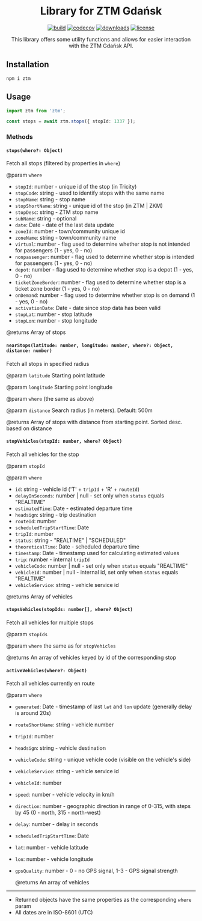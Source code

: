 <div align="center">
<h1>Library for ZTM Gdańsk</h1>

[![build](https://img.shields.io/github/workflow/status/pakut2/ztm-sdk/CI)]()
[![codecov](https://codecov.io/gh/pakut2/ztm-sdk/branch/main/graph/badge.svg?token=LB087ONKKA)](https://codecov.io/gh/pakut2/ztm-sdk)
[![downloads](https://img.shields.io/npm/dm/ztm)](https://www.npmjs.com/package/ztm)
[![license](https://img.shields.io/github/license/pakut2/ztm-sdk)](https://github.com/pakut2/ztm-sdk/blob/main/LICENSE.md)

This library offers some utility functions and allows for easier interaction with the ZTM Gdańsk API.

</div>

## Installation

```shell
npm i ztm
```

## Usage

```typescript
import ztm from 'ztm';

const stops = await ztm.stops({ stopId: 1337 });
```

### Methods

#### `stops(where?: Object)`

Fetch all stops (filtered by properties in `where`)

@param `where`

- `stopId`: number - unique id of the stop (in Tricity)
- `stopCode`: string - used to identify stops with the same name
- `stopName`: string - stop name
- `stopShortName`: string - unique id of the stop (in ZTM | ZKM)
- `stopDesc`: string - ZTM stop name
- `subName`: string - optional
- `date`: Date - date of the last data update
- `zoneId`: number - town/community unique id
- `zoneName`: string - town/community name
- `virtual`: number - flag used to determine whether stop is not intended for passengers (1 - yes, 0 - no)
- `nonpassenger`: number - flag used to determine whether stop is intended for passengers (1 - yes, 0 - no)
- `depot`: number - flag used to determine whether stop is a depot (1 - yes, 0 - no)
- `ticketZoneBorder`: number - flag used to determine whether stop is a ticket zone border (1 - yes, 0 - no)
- `onDemand`: number - flag used to determine whether stop is on demand (1 - yes, 0 - no)
- `activationDate`: Date - date since stop data has been valid
- `stopLat`: number - stop latitude
- `stopLon`: number - stop longitude

@returns Array of stops

#### `nearStops(latitude: number, longitude: number, where?: Object, distance: number)`

Fetch all stops in specified radius

@param `latitude` Starting point latitude

@param `longitude` Starting point longitude

@param `where` (the same as above)

@param `distance` Search radius (in meters). Default: 500m

@returns Array of stops with distance from starting point. Sorted desc. based on distance

#### `stopVehicles(stopId: number, where? Object)`

Fetch all vehicles for the stop

@param `stopId`

@param `where`

- `id`: string - vehicle id ('T' + `tripId` + 'R' + `routeId`)
- `delayInSeconds`: number | null - set only when `status` equals "REALTIME"
- `estimatedTime`: Date - estimated departure time
- `headsign`: string - trip destination
- `routeId`: number
- `scheduledTripStartTime`: Date
- `tripId`: number
- `status`: string - "REALTIME" | "SCHEDULED"
- `theoreticalTime`: Date - scheduled departure time
- `timestamp`: Date - timestamp used for calculating estimated values
- `trip`: number - internal `tripId`
- `vehicleCode`: number | null - set only when `status` equals "REALTIME"
- `vehicleId`: number | null - internal id, set only when `status` equals "REALTIME"
- `vehicleService`: string - vehicle service id

@returns Array of vehicles

#### `stopsVehicles(stopIds: number[], where? Object)`

Fetch all vehicles for multiple stops

@param `stopIds`

@param `where` the same as for `stopVehicles`

@returns An array of vehicles keyed by id of the corresponding stop

#### `activeVehicles(where?: Object)`

Fetch all vehicles currently en route

@param `where`

- `generated`: Date - timestamp of last `lat` and `lon` update (generally delay is around 20s)
- `routeShortName`: string - vehicle number
- `tripId`: number
- `headsign`: string - vehicle destination
- `vehicleCode`: string - unique vehicle code (visible on the vehicle's side)
- `vehicleService`: string - vehicle service id
- `vehicleId`: number
- `speed`: number - vehicle velocity in km/h
- `direction`: number - geographic direction in range of 0-315, with steps by 45 (0 - north, 315 - north-west)
- `delay`: number - delay in seconds
- `scheduledTripStartTime`: Date
- `lat`: number - vehicle latitude
- `lon`: number - vehicle longitude
- `gpsQuality`: number - 0 - no GPS signal, 1-3 - GPS signal strength

  @returns An array of vehicles

---

- Returned objects have the same properties as the corresponding `where` param
- All dates are in ISO-8601 (UTC)
